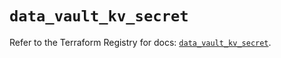 # `data_vault_kv_secret`

Refer to the Terraform Registry for docs: [`data_vault_kv_secret`](https://registry.terraform.io/providers/hashicorp/vault/5.0.0/docs/data-sources/kv_secret).
